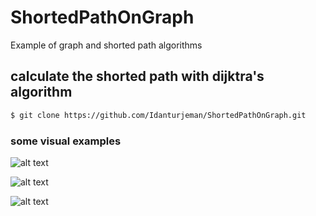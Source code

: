# ShortedPathOnGraph
Example of graph and shorted path algorithms 

## calculate the shorted path with dijktra's algorithm

```sh
$ git clone https://github.com/Idanturjeman/ShortedPathOnGraph.git

```


### some visual examples
![alt text](https://www.101computing.net/wp/wp-content/uploads/Dijkstra-Algorithm.png)

![alt text](https://www.geeksforgeeks.org/wp-content/uploads/Fig-11.jpg)

![alt text](https://rkpandey.com/AlgorithmHelper/assets/dijkstra1.png)
